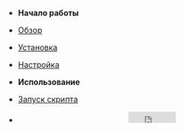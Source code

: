 - **Начало работы**
- [Обзор](/)
- [Установка](/install.md)
- [Настройка](/configuration.md)
- **Использование**
- [Запуск скрипта](/launch.md)

- <div style="display: flex; flex-direction: row; align-items: center; justify-content: space-around;"><iframe src="https://ghbtns.com/github-btn.html?user=denoi5e&repo=SpoToYam&type=star&count=true" frameborder="0" scrolling="0" width="85" height="20" title="GitHub"></iframe></div>